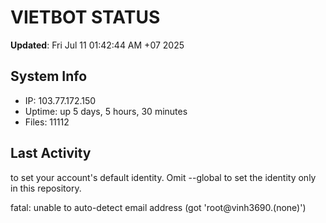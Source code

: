 # VIETBOT STATUS
**Updated**: Fri Jul 11 01:42:44 AM +07 2025

## System Info
- IP: 103.77.172.150
- Uptime: up 5 days, 5 hours, 30 minutes
- Files: 11112

## Last Activity

to set your account's default identity.
Omit --global to set the identity only in this repository.

fatal: unable to auto-detect email address (got 'root@vinh3690.(none)')
